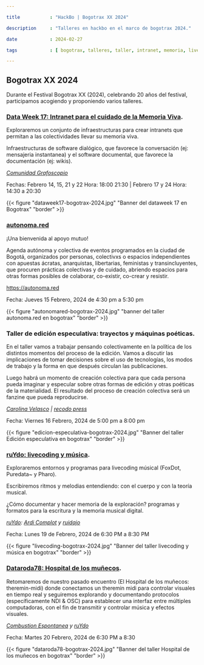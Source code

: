 ```yaml
---

title           : "HackBo | Bogotrax XX 2024"

description     : "Talleres en hackbo en el marco de bogotrax 2024."

date            : 2024-02-27

tags            : [ bogotrax, talleres, taller, intranet, memoria, livecoding, editorial, música, cacharreo, sound, visual, hackathon, dataweek ]

---
```


## Bogotrax XX 2024

Durante el Festival Bogotrax XX (2024), celebrando 20 años del festival,
participamos acogiendo y proponiendo varios talleres.

### [Data Week 17: Intranet para el cuidado de la Memoria Viva](https://is.gd/dataweek17).

Exploraremos un conjunto de infraestructuras 
para crear intranets que permitan a las colectividades llevar su memoria viva.

Infraestructuras de software dialógico, 
que favorece la conversación (ej: mensajeria instantanea) 
y el software documental, que favorece la documentación (ej: wikis).

_[Comunidad Grafoscopio](https://t.me/grafoscopio)_

Fechas: Febrero 14, 15, 21 y 22 Hora: 18:00 21:30 | Febrero 17 y 24 Hora: 14:30 a 20:30

{{< figure "dataweek17-bogotrax-2024.jpg" "Banner del dataweek 17 en Bogotrax" "border" >}}

### [autonoma.red](https://is.gd/autonoma_bogotrax2024)

¡Una bienvenida al apoyo mutuo!

Agenda autónoma y colectiva de eventos
programados en la ciudad de Bogotá,
organizados por personas, colectivxs o espacios independientes
con apuestas ácratas, anarquistas,
libertarias, feministas y transincluyentes,
que procuren prácticas colectivas y de cuidado,
abriendo espacios para otras formas posibles de colaborar,
co-existir, co-crear y resistir.

https://autonoma.red

Fecha: Jueves 15 Febrero, 2024 de 4:30 pm a 5:30 pm

{{< figure "autonomared-bogotrax-2024.jpg" "banner del taller autonoma.red en bogotrax" "border" >}}

### Taller de edición especulativa: trayectos y máquinas poéticas.

En el taller vamos a trabajar pensando colectivamente en la política de los distintos momentos del proceso de la edición. 
Vamos a discutir las implicaciones de tomar decisiones sobre el uso de tecnologías, 
los modos de trabajo y la forma en que después circulan las publicaciones. 

Luego habrá un momento de creación colectiva para que cada persona pueda imaginar y especular 
sobre otras formas de edición y otras poéticas de la materialidad. 
El resultado del proceso de creación colectiva será un fanzine que pueda reproducirse. 

_[Carolina Velasco](https://www.instagram.com/cavece/) | [recodo press](https://recodo.sx/editorial-2/editorial/)_

Fecha: Viernes 16 Febrero, 2024 de 5:00 pm a 8:00 pm

{{< figure "edicion-especulativa-bogotrax-2024.jpg" "Banner del taller Edición especulativa en bogotrax" "border" >}}

### [ruYdo: livecoding y música](https://is.gd/ruydo_bogotrax2024).

Exploraremos entornos y programas para livecoding músical
(FoxDot, Puredata~ y Pharo).

Escribiremos ritmos y melodias entendiendo:
con el cuerpo y con la teoría musical.

¿Cómo documentar y hacer memoria de la exploración?
programas y formatos para la escritura y la memoria musical digital.

_[ruYdo](https://ruydo.xyz): [Ardi Complot](https://youtube.com/ardicomplot) y [ruidajo](https://col.social/@ruidajo)_

Fecha: Lunes 19 de Febrero, 2024 de 6:30 PM a 8:30 PM

{{< figure "livecoding-bogotrax-2024.jpg" "Banner del taller livecoding y música en bogotrax" "border" >}}

### [Dataroda78: Hospital de los muñecos](https://is.gd/dataroda78).

Retomaremos de nuestro pasado encuentro (El Hospital de los muñecos: theremin-midi) 
donde conectamos un theremin midi para controlar visuales en tiempo real 
y seguiremos explorando y documentando protocolos (específicamente NDI & OSC) 
para establecer una interfaz entre múltiples computadoras, con el fin de transmitir y controlar música y efectos visuales.

_[Combustion Espontanea](https://www.instagram.com/combustiones.pontanea/) y [ruYdo](https://ruydo.xyz)_

Fecha: Martes 20 Febrero, 2024 de 6:30 PM a 8:30 


{{< figure "dataroda78-bogotrax-2024.jpg" "Banner del taller Hospital de los muñecos en bogotrax" "border" >}}

